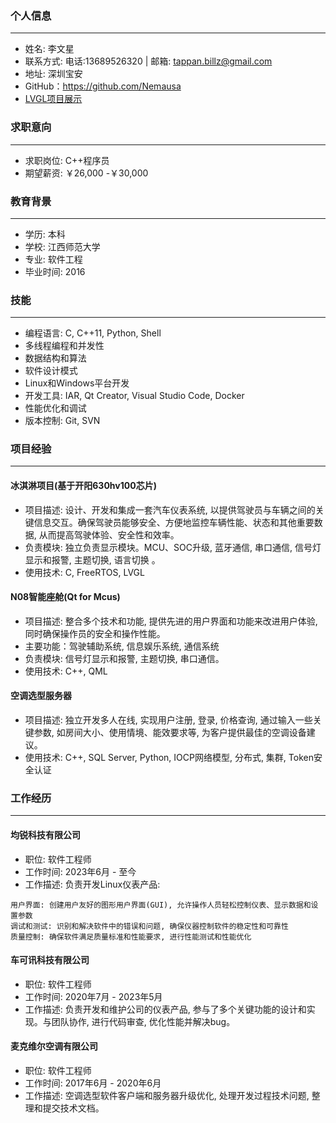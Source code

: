### 个人信息
--------------------------
- 姓名: 李文星
- 联系方式: 电话:13689526320 | 邮箱: tappan.billz@gmail.com 
- 地址: 深圳宝安
- GitHub：https://github.com/Nemausa
- [LVGL项目展示](https://github.com/Nemausa/resume/blob/master/lvgl_project_introduction.md)

### 求职意向
--------------------------
- 求职岗位: C++程序员
- 期望薪资: ￥26,000 -￥30,000

### 教育背景
--------------------------
- 学历: 本科
- 学校: 江西师范大学
- 专业: 软件工程
- 毕业时间: 2016

### 技能
--------------------------
- 编程语言: C, C++11, Python, Shell
- 多线程编程和并发性
- 数据结构和算法
- 软件设计模式
- Linux和Windows平台开发
- 开发工具: IAR, Qt Creator, Visual Studio Code, Docker
- 性能优化和调试
- 版本控制: Git, SVN

### 项目经验
--------------------------
#### 冰淇淋项目(基于开阳630hv100芯片)
- 项目描述: 设计、开发和集成一套汽车仪表系统, 以提供驾驶员与车辆之间的关键信息交互。确保驾驶员能够安全、方便地监控车辆性能、状态和其他重要数据, 从而提高驾驶体验、安全性和效率。
- 负责模块: 独立负责显示模块。MCU、SOC升级, 蓝牙通信, 串口通信, 信号灯显示和报警, 主题切换, 语言切换 。
- 使用技术: C, FreeRTOS, LVGL

#### N08智能座舱(Qt for Mcus)
- 项目描述: 整合多个技术和功能, 提供先进的用户界面和功能来改进用户体验, 同时确保操作员的安全和操作性能。
- 主要功能：驾驶辅助系统,  信息娱乐系统,  通信系统
- 负责模块: 信号灯显示和报警, 主题切换, 串口通信。
- 使用技术: C++, QML

#### 空调选型服务器
- 项目描述: 独立开发多人在线, 实现用户注册, 登录, 价格查询, 通过输入一些关键参数, 如房间大小、使用情境、能效要求等, 为客户提供最佳的空调设备建议。
- 使用技术: C++, SQL Server, Python, IOCP网络模型, 分布式, 集群, Token安全认证


### 工作经历
--------------------------
#### 均锐科技有限公司
- 职位: 软件工程师
- 工作时间: 2023年6月 - 至今
- 工作描述: 负责开发Linux仪表产品:
```
用户界面: 创建用户友好的图形用户界面(GUI), 允许操作人员轻松控制仪表、显示数据和设置参数
调试和测试: 识别和解决软件中的错误和问题, 确保仪器控制软件的稳定性和可靠性 
质量控制: 确保软件满足质量标准和性能要求, 进行性能测试和性能优化 
```

#### 车可讯科技有限公司
- 职位: 软件工程师
- 工作时间: 2020年7月 - 2023年5月
- 工作描述: 负责开发和维护公司的仪表产品, 参与了多个关键功能的设计和实现。与团队协作, 进行代码审查, 优化性能并解决bug。

#### 麦克维尔空调有限公司
- 职位: 软件工程师
- 工作时间: 2017年6月 - 2020年6月
- 工作描述: 空调选型软件客户端和服务器升级优化, 处理开发过程技术问题, 整理和提交技术文档。